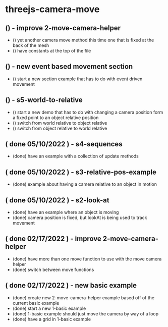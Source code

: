# threejs-camera-move

## () - improve 2-move-camera-helper
* () yet another camera move method this time one that is fixed at the back of the mesh
* () have constants at the top of the file

## () - new event based movement section
* () start a new section example that has to do with event driven movement

## () - s5-world-to-relative
* () start a new demo that has to do with changing a camera position form a fixed point to an object relative position
* () switch from world relative to object relative
* () switch from object relative to world relative

## ( done 05/10/2022 ) - s4-sequences
* (done) have an example with a collection of update methods

## ( done 05/10/2022 ) - s3-relative-pos-example
* (done) example about having a camera relative to an object in motion

## ( done 05/10/2022 ) - s2-look-at
* (done) have an example where an object is moving
* (done) camera position is fixed, but lookAt is being used to track movement

## ( done 02/17/2022 ) - improve 2-move-camera-helper
* (done) have more than one move function to use with the move camera helper
* (done) switch between move functions

## ( done 02/17/2022 ) - new basic example
* (done) create new 2-move-camera-helper example based off of the current basic example
* (done) start a new 1-basic example
* (done) 1-basic example should just move the camera by way of a loop
* (done) have a grid in 1-basic example